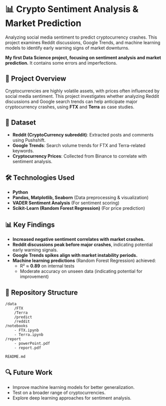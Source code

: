 # 📊 Crypto Sentiment Analysis & Market Prediction

Analyzing social media sentiment to predict cryptocurrency crashes. This project examines Reddit discussions, Google Trends, and machine learning models to identify early warning signs of market downturns.

**My first Data Science project, focusing on sentiment analysis and market prediction.** It contains some errors and imperfections.

## 📌 Project Overview
Cryptocurrencies are highly volatile assets, with prices often influenced by social media sentiment. This project investigates whether analyzing Reddit discussions and Google search trends can help anticipate major cryptocurrency crashes, using **FTX** and **Terra** as case studies.

## 📁 Dataset
- **Reddit (CryptoCurrency subreddit)**: Extracted posts and comments using Pushshift.
- **Google Trends**: Search volume trends for FTX and Terra-related keywords.
- **Cryptocurrency Prices**: Collected from Binance to correlate with sentiment analysis.

## 🛠 Technologies Used
- **Python**
- **Pandas, Matplotlib, Seaborn** (Data preprocessing & visualization)
- **VADER Sentiment Analysis** (For sentiment scoring)
- **Scikit-Learn (Random Forest Regression)** (For price prediction)

## 📊 Key Findings
- **Increased negative sentiment correlates with market crashes.**
- **Reddit discussions peak before major crashes**, indicating potential early warning signals.
- **Google Trends spikes align with market instability periods.**
- **Machine learning predictions** (Random Forest Regression) achieved:
  - R² ≈ **0.89** on internal tests
  - Moderate accuracy on unseen data (indicating potential for improvement)

## 📂 Repository Structure
```
/data
    /FTX
    /Terra
    /predict
    /reddit
/notebooks
    - FTX.ipynb
    - Terra.ipynb
/report
    - powerPoint.pdf
    - report.pdf

README.md
```

## 🔍 Future Work
- Improve machine learning models for better generalization.
- Test on a broader range of cryptocurrencies.
- Explore deep learning approaches for sentiment analysis.
